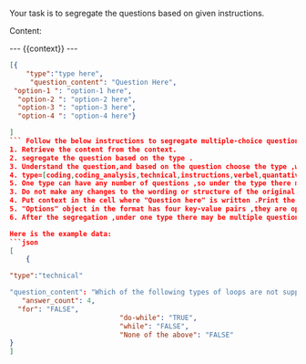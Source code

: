 Your task is to segregate the questions based on given instructions.

Content:

--- {{context}} ---

````json
[{
    "type":"type here",
     "question_content": "Question Here",
 "option-1 ": "option-1 here",
  "option-2 ": "option-2 here",
  "option-3 ": "option-3 here",
  "option-4 ": "option-4 here"}

]
``` Follow the below instructions to segregate multiple-choice questions:
1. Retrieve the content from the context.
2. segregate the question based on the type .
3. Understand the question,and based on the question choose the type ,which is given below.
4. type=[coding,coding_analysis,technical,instructions,verbel,quantative].
5. One type can have any number of questions ,so under the type there may be any number of questions in json.
3. Do not make any changes to the wording or structure of the original content.
4. Put context in the cell where "Question here" is written .Print the content exactly as it appears, including the question and the options.Ensure that the formatting, punctuation, and wording are preserved.
5. "Options" object in the format has four key-value pairs ,they are option-1,option-2,option-3 and option-4 in the given "options" object in the context.
6. After the segregation ,under one type there may be multiple question jsons.

Here is the example data:
```json
[
    {

"type":"technical"

"question_content": "Which of the following types of loops are not supported in Python?",
   "answer_count": 4,
  "for": "FALSE",
                           "do-while": "TRUE",
                           "while": "FALSE",
                           "None of the above": "FALSE"
}
]
````
